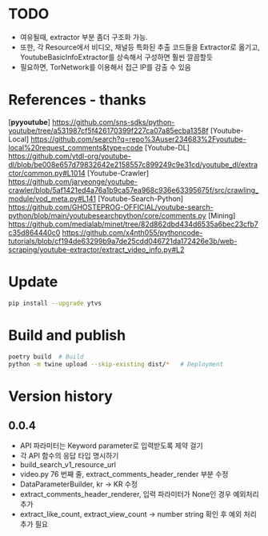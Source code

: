 # TODO
* 여유될때, extractor 부분 좀더 구조화 가능.
* 또한, 각 Resource에서 비디오, 채널등 특화된 추출 코드들을 Extractor로 옮기고, YoutubeBasicInfoExtractor를 상속해서 구성하면
  훨씬 깔끔할듯
* 필요하면, TorNetwork를 이용해서 접근 IP를 감출 수 있음


# References - thanks
[**pyyoutube**]  https://github.com/sns-sdks/python-youtube/tree/a531987cf5f426170399f227ca07a85ecba1358f
[Youtube-Local] https://github.com/search?q=repo%3Auser234683%2Fyoutube-local%20request_comments&type=code
[Youtube-DL] https://github.com/ytdl-org/youtube-dl/blob/be008e657d79832642e2158557c899249c9e31cd/youtube_dl/extractor/common.py#L1014
[Youtube-Crawler] https://github.com/jaryeonge/youtube-crawler/blob/5af1421ed4a76a1b9ca57ea968c936e63395675f/src/crawling_module/vod_meta.py#L141
[Youtube-Search-Python] https://github.com/GHOSTEPROG-OFFICIAL/youtube-search-python/blob/main/youtubesearchpython/core/comments.py
[Mining] https://github.com/medialab/minet/tree/82d862dbd434d6535a6bec23cfb7c35d864440c0
https://github.com/x4nth055/pythoncode-tutorials/blob/cf194de63299b9a7de25cdd046721da172426e3b/web-scraping/youtube-extractor/extract_video_info.py#L2
# Update
```bash
pip install --upgrade ytvs
```


# Build and publish
```bash
poetry build  # Build
python -m twine upload --skip-existing dist/*   # Deployment
```



# Version history

## 0.0.4
  - API 파라미터는 Keyword parameter로 입력받도록 제약 걸기
  - 각 API 함수의 응답 타입 명시하기
  - build_search_v1_resource_url
  - video.py 76 번째 줄, extract_comments_header_render 부분 수정
  - DataParameterBuilder, kr -> KR 수정
  - extract_comments_header_renderer, 입력 파라미터가 None인 경우 예외처리 추가
  - extract_like_count, extract_view_count
    -> number string 확인 후 예외 처리 추가 필요

